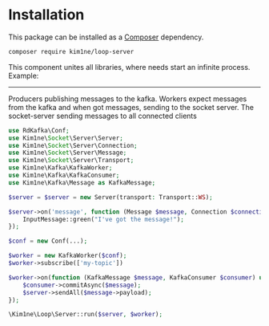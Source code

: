 # Installation

This package can be installed as a [Composer](https://getcomposer.org/) dependency.

```bash
composer require kim1ne/loop-server
```

This component unites all libraries, where needs start an infinite process. Example:
 ***
Producers publishing messages to the kafka. Workers expect messages from the kafka and when got messages, sending to the socket server. The socket-server sending messages to all connected clients
```php
use RdKafka\Conf;
use Kim1ne\Socket\Server\Server;
use Kim1ne\Socket\Server\Connection;
use Kim1ne\Socket\Server\Message;
use Kim1ne\Socket\Server\Transport;
use Kim1ne\Kafka\KafkaWorker;
use Kim1ne\Kafka\KafkaConsumer;
use Kim1ne\Kafka\Message as KafkaMessage;

$server = $server = new Server(transport: Transport::WS);

$server->on('message', function (Message $message, Connection $connection, Server $server) {
    InputMessage::green("I've got the message!");
});

$conf = new Conf(...);

$worker = new KafkaWorker($conf);
$worker->subscribe(['my-topic'])

$worker->on(function (KafkaMessage $message, KafkaConsumer $consumer) use ($server) {
    $consumer->commitAsync($message);
    $server->sendAll($message->payload);
});

\Kim1ne\Loop\Server::run($server, $worker);
```